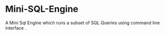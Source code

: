 # Mini-SQL-Engine
A Mini​ Sql Engine which runs a subset of SQL Queries using command line interface​ .

